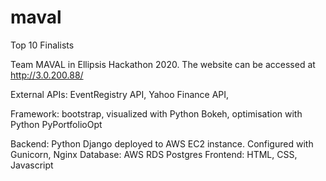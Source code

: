 # maval

Top 10 Finalists

Team MAVAL in Ellipsis Hackathon 2020. The website can be accessed at http://3.0.200.88/

External APIs: EventRegistry API, Yahoo Finance API,

Framework: bootstrap, visualized with Python Bokeh, optimisation with Python PyPortfolioOpt

Backend: Python Django deployed to AWS EC2 instance. Configured with Gunicorn, Nginx
Database: AWS RDS Postgres
Frontend: HTML, CSS, Javascript
